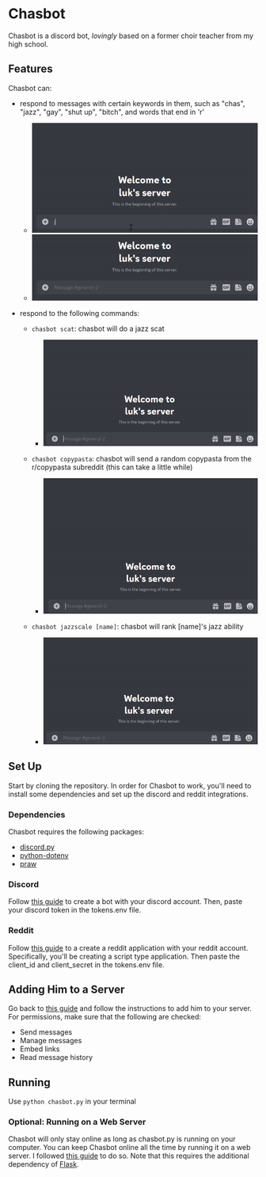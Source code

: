 # Chasbot

Chasbot is a discord bot, *lovingly* based on a former choir teacher from my high school.

## Features

Chasbot can:
* respond to messages with certain keywords in them, such as "chas", "jazz", "gay", "shut up", "bitch", and words that end in 'r'

  * ![jazz command demonstration](/Examples/jazz.gif)
  * ![chas command demonstration](/Examples/chas.gif)
* respond to the following commands:
  * ```chasbot scat```: chasbot will do a jazz scat
  
    * ![scat command demonstration](/Examples/scat.gif)
  * ```chasbot copypasta```: chasbot will send a random copypasta from the r/copypasta subreddit (this can take a little while)
  
    * ![copypasta command demonstration](/Examples/copypasta.gif)
  * ```chasbot jazzscale [name]```: chasbot will rank [name]'s jazz ability
  
    * ![jazzscale command demonstration](/Examples/jazzscale.gif)

## Set Up

Start by cloning the repository. In order for Chasbot to work, you'll need to install some dependencies and set up the discord and reddit integrations.

### Dependencies

Chasbot requires the following packages:
* [discord.py](https://github.com/Rapptz/discord.py)
* [python-dotenv](https://github.com/theskumar/python-dotenv)
* [praw](https://github.com/praw-dev/praw)

### Discord

Follow [this guide](https://discordpy.readthedocs.io/en/stable/discord.html#creating-a-bot-account) to create a bot with your discord account. Then, paste your discord token in the tokens.env file.

### Reddit

Follow [this guide](https://github.com/reddit-archive/reddit/wiki/OAuth2-Quick-Start-Example#first-steps) to a create a reddit application with your reddit account. Specifically, you'll be creating a script type application. Then paste the client_id and client_secret in the tokens.env file.

## Adding Him to a Server

Go back to [this guide](https://discordpy.readthedocs.io/en/stable/discord.html#creating-a-bot-account) and follow the instructions to add him to your server. For permissions, make sure that the following are checked:
* Send messages
* Manage messages
* Embed links
* Read message history

## Running
Use ```python chasbot.py``` in your terminal

### Optional: Running on a Web Server

Chasbot will only stay online as long as chasbot.py is running on your computer. You can keep Chasbot online all the time by running it on a web server. I followed [this guide](https://www.codementor.io/@garethdwyer/building-a-discord-bot-with-python-and-repl-it-miblcwejz#keeping-our-bot-alive) to do so. Note that this requires the additional dependency of [Flask](https://flask.palletsprojects.com/en/2.1.x/installation/#install-flask).
